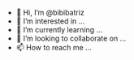 - 👋 Hi, I’m @bibibatriz
- 👀 I’m interested in ...
- 🌱 I’m currently learning ...
- 💞️ I’m looking to collaborate on ...
- 📫 How to reach me ...

<!---
bibibatriz/bibibatriz is a ✨ special ✨ repository because its `README.md` (this file) appears on your GitHub profile.
You can click the Preview link to take a look at your changes.
--->
